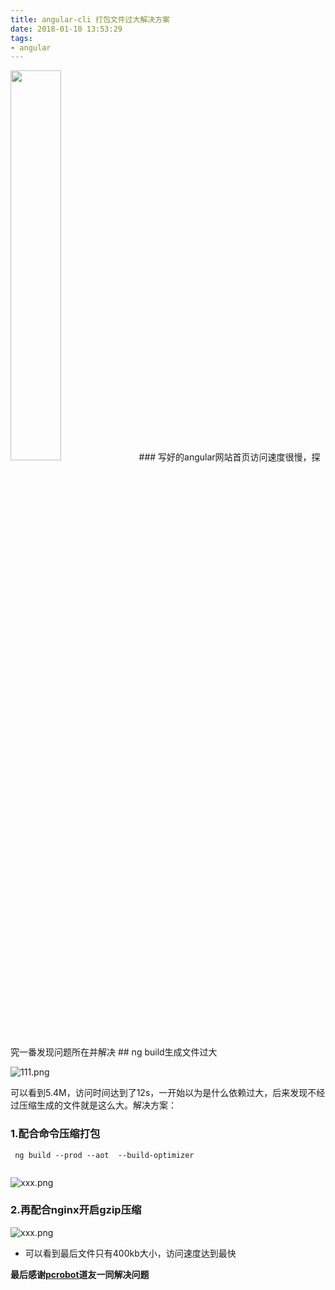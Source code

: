 ```yaml
---
title: angular-cli 打包文件过大解决方案
date: 2018-01-10 13:53:29
tags:
- angular
---
```

<img src="https://i.loli.net/2018/01/10/5a55aa9be8884.png" width="40%" height="40%">
### 写好的angular网站首页访问速度很慢，探究一番发现问题所在并解决
<!-- more -->
## ng build生成文件过大


![111.png](https://i.loli.net/2018/01/10/5a55ab90db79f.png)

可以看到5.4M，访问时间达到了12s，一开始以为是什么依赖过大，后来发现不经过压缩生成的文件就是这么大。解决方案：
### 1.配合命令压缩打包

```
 ng build --prod --aot  --build-optimizer
 
```
![xxx.png](https://i.loli.net/2018/01/10/5a55ac68b7988.png)


### 2.再配合nginx开启gzip压缩

![xxx.png](https://i.loli.net/2018/01/10/5a55acbd0e5b7.png)

* 可以看到最后文件只有400kb大小，访问速度达到最快

**最后感谢[pcrobot](http://pcrobot.me)道友一同解决问题**
